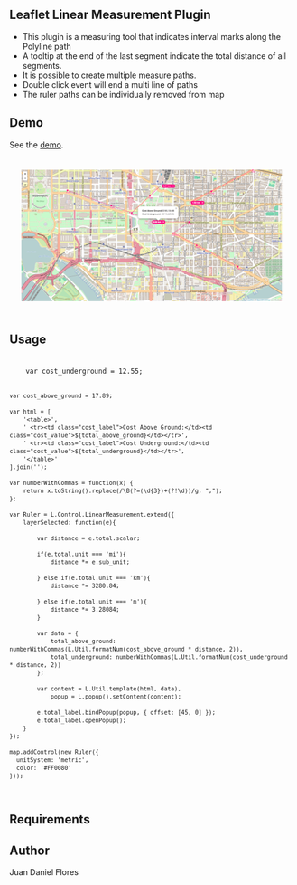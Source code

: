 <h2>Leaflet Linear Measurement Plugin</h2>

<ul>

  <li>This plugin is a measuring tool that indicates interval marks along the Polyline path</li>

  <li>A tooltip at the end of the last segment indicate the total distance of all segments.</li>

  <li>It is possible to create multiple measure paths.</li>

  <li>Double click event will end a multi line of paths</li>

  <li>The ruler paths can be individually removed from map</li>

</ul>

<h2>Demo</h2>

See the <a href="https://NLTGit.github.io/Leaflet.LinearMeasurement/">demo</a>.

<div style="padding: 20px 20px;">
  <img src="examples/dc.png" />
</div>

<h2>Usage</h2>

<code>
    var cost_underground = 12.55;

    var cost_above_ground = 17.89;

    var html = [
        '<table>',
        ' <tr><td class="cost_label">Cost Above Ground:</td><td class="cost_value">${total_above_ground}</td></tr>',
        ' <tr><td class="cost_label">Cost Underground:</td><td class="cost_value">${total_underground}</td></tr>',
        '</table>'
    ].join('');

    var numberWithCommas = function(x) {
        return x.toString().replace(/\B(?=(\d{3})+(?!\d))/g, ",");
    };

    var Ruler = L.Control.LinearMeasurement.extend({
        layerSelected: function(e){

            var distance = e.total.scalar;

            if(e.total.unit === 'mi'){
                distance *= e.sub_unit;

            } else if(e.total.unit === 'km'){
                distance *= 3280.84;

            } else if(e.total.unit === 'm'){
                distance *= 3.28084;
            }

            var data = {
                total_above_ground: numberWithCommas(L.Util.formatNum(cost_above_ground * distance, 2)),
                total_underground: numberWithCommas(L.Util.formatNum(cost_underground * distance, 2))
            };

            var content = L.Util.template(html, data),
                popup = L.popup().setContent(content);

            e.total_label.bindPopup(popup, { offset: [45, 0] });
            e.total_label.openPopup();
        }
    });

    map.addControl(new Ruler({
      unitSystem: 'metric',
      color: '#FF0080'
    }));
</code>

<h2>Requirements</h2>

<h2>Author</h2>
Juan Daniel Flores
